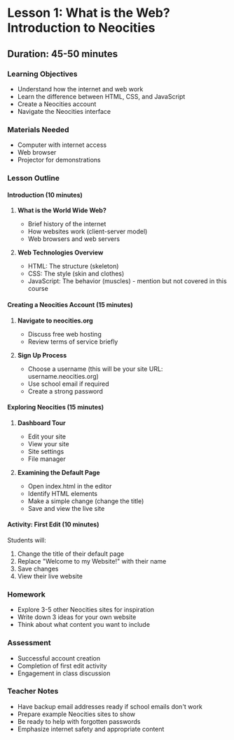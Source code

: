 # Lesson 1: What is the Web? Introduction to Neocities

## Duration: 45-50 minutes

### Learning Objectives
- Understand how the internet and web work
- Learn the difference between HTML, CSS, and JavaScript
- Create a Neocities account
- Navigate the Neocities interface

### Materials Needed
- Computer with internet access
- Web browser
- Projector for demonstrations

### Lesson Outline

#### Introduction (10 minutes)
1. **What is the World Wide Web?**
   - Brief history of the internet
   - How websites work (client-server model)
   - Web browsers and web servers

2. **Web Technologies Overview**
   - HTML: The structure (skeleton)
   - CSS: The style (skin and clothes)
   - JavaScript: The behavior (muscles) - mention but not covered in this course

#### Creating a Neocities Account (15 minutes)

1. **Navigate to neocities.org**
   - Discuss free web hosting
   - Review terms of service briefly

2. **Sign Up Process**
   - Choose a username (this will be your site URL: username.neocities.org)
   - Use school email if required
   - Create a strong password
#### Exploring Neocities (15 minutes)

1. **Dashboard Tour**
   - Edit your site
   - View your site
   - Site settings
   - File manager

2. **Examining the Default Page**
   - Open index.html in the editor
   - Identify HTML elements
   - Make a simple change (change the title)
   - Save and view the live site

#### Activity: First Edit (10 minutes)

Students will:
1. Change the title of their default page
2. Replace "Welcome to my Website!" with their name
3. Save changes
4. View their live website

### Homework
- Explore 3-5 other Neocities sites for inspiration
- Write down 3 ideas for your own website
- Think about what content you want to include

### Assessment
- Successful account creation
- Completion of first edit activity
- Engagement in class discussion

### Teacher Notes
- Have backup email addresses ready if school emails don't work
- Prepare example Neocities sites to show
- Be ready to help with forgotten passwords
- Emphasize internet safety and appropriate content